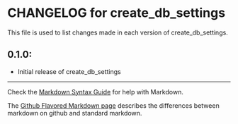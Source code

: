 # CHANGELOG for create_db_settings

This file is used to list changes made in each version of create_db_settings.

## 0.1.0:

* Initial release of create_db_settings

- - -
Check the [Markdown Syntax Guide](http://daringfireball.net/projects/markdown/syntax) for help with Markdown.

The [Github Flavored Markdown page](http://github.github.com/github-flavored-markdown/) describes the differences between markdown on github and standard markdown.
